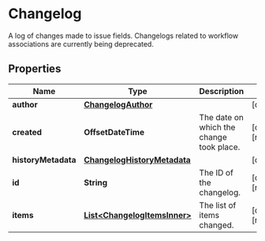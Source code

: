 

# Changelog

A log of changes made to issue fields. Changelogs related to workflow associations are currently being deprecated.

## Properties

| Name | Type | Description | Notes |
|------------ | ------------- | ------------- | -------------|
|**author** | [**ChangelogAuthor**](ChangelogAuthor.md) |  |  [optional] |
|**created** | **OffsetDateTime** | The date on which the change took place. |  [optional] [readonly] |
|**historyMetadata** | [**ChangelogHistoryMetadata**](ChangelogHistoryMetadata.md) |  |  [optional] |
|**id** | **String** | The ID of the changelog. |  [optional] [readonly] |
|**items** | [**List&lt;ChangelogItemsInner&gt;**](ChangelogItemsInner.md) | The list of items changed. |  [optional] [readonly] |



